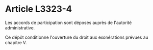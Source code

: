 # Article L3323-4

Les accords de participation sont déposés auprès de l'autorité administrative.

Ce dépôt conditionne l'ouverture du droit aux exonérations prévues au chapitre V.